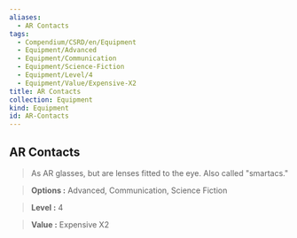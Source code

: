 ```yaml
---
aliases:
  - AR Contacts
tags:
  - Compendium/CSRD/en/Equipment
  - Equipment/Advanced
  - Equipment/Communication
  - Equipment/Science-Fiction
  - Equipment/Level/4
  - Equipment/Value/Expensive-X2
title: AR Contacts
collection: Equipment
kind: Equipment
id: AR-Contacts
---
```

## AR Contacts    
    
>As AR glasses, but are lenses fitted to the eye. Also called "smartacs."    
> **Options :** Advanced, Communication, Science Fiction    
> **Level :** 4    
> **Value :** Expensive X2
